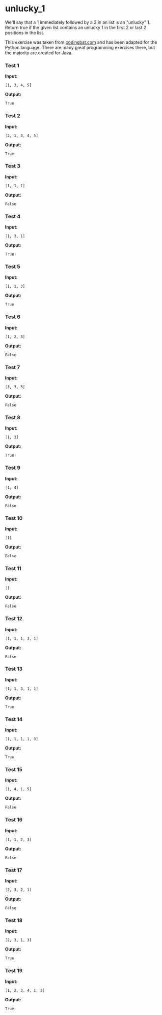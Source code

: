 # unlucky_1





We'll say that a 1 immediately followed by a 3 in an list is an "unlucky" 1. Return true if the given list contains an unlucky 1 in the first 2 or last 2 positions in the list.

This exercise was taken from [codingbat.com](https://codingbat.com/prob/p197308) and has been adapted for the Python language. There are many great programming exercises there, but the majority are created for Java.






### Test 1
**Input:**
```
[1, 3, 4, 5]
```
**Output:**
```
True
```
### Test 2
**Input:**
```
[2, 1, 3, 4, 5]
```
**Output:**
```
True
```
### Test 3
**Input:**
```
[1, 1, 1]
```
**Output:**
```
False
```
### Test 4
**Input:**
```
[1, 3, 1]
```
**Output:**
```
True
```
### Test 5
**Input:**
```
[1, 1, 3]
```
**Output:**
```
True
```
### Test 6
**Input:**
```
[1, 2, 3]
```
**Output:**
```
False
```
### Test 7
**Input:**
```
[3, 3, 3]
```
**Output:**
```
False
```
### Test 8
**Input:**
```
[1, 3]
```
**Output:**
```
True
```
### Test 9
**Input:**
```
[1, 4]
```
**Output:**
```
False
```
### Test 10
**Input:**
```
[1]
```
**Output:**
```
False
```
### Test 11
**Input:**
```
[]
```
**Output:**
```
False
```
### Test 12
**Input:**
```
[1, 1, 1, 3, 1]
```
**Output:**
```
False
```
### Test 13
**Input:**
```
[1, 1, 3, 1, 1]
```
**Output:**
```
True
```
### Test 14
**Input:**
```
[1, 1, 1, 1, 3]
```
**Output:**
```
True
```
### Test 15
**Input:**
```
[1, 4, 1, 5]
```
**Output:**
```
False
```
### Test 16
**Input:**
```
[1, 1, 2, 3]
```
**Output:**
```
False
```
### Test 17
**Input:**
```
[2, 3, 2, 1]
```
**Output:**
```
False
```
### Test 18
**Input:**
```
[2, 3, 1, 3]
```
**Output:**
```
True
```
### Test 19
**Input:**
```
[1, 2, 3, 4, 1, 3]
```
**Output:**
```
True
```

